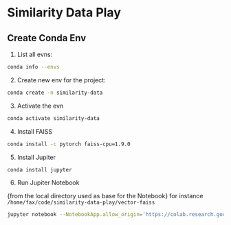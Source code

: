 # Similarity Data Play

## Create Conda Env

1. List all evns:

``` bash
conda info --envs
```

2. Create new env for the project:

``` bash
conda create -n similarity-data
```

3. Activate the evn

``` bash
conda activate similarity-data
```

4. Install FAISS

``` bash
conda install -c pytorch faiss-cpu=1.9.0
```

5. Install Jupiter

``` bash
conda install jupyter
```

6. Run Jupiter Notebook

{from the local directory used as base for the Notebook}
for instance `/home/fax/code/similarity-data-play/vector-faiss`

``` bash
jupyter notebook --NotebookApp.allow_origin='https://colab.research.google.com' --port=8888 --NotebookApp.port_retries=0
```

